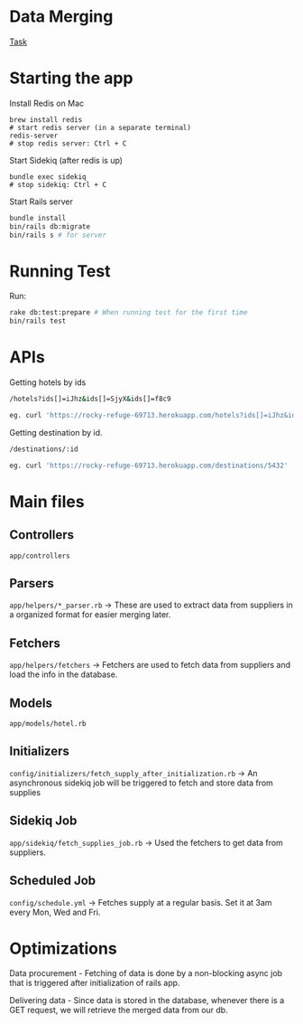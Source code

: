 # Data Merging

[Task](https://gist.github.com/melvrickgoh/e7266f09bc346e6624e3db5843f25637)


# Starting the app
Install Redis on Mac
```
brew install redis
# start redis server (in a separate terminal)
redis-server
# stop redis server: Ctrl + C
```

Start Sidekiq (after redis is up)
```
bundle exec sidekiq
# stop sidekiq: Ctrl + C
```

Start Rails server
```sh
bundle install
bin/rails db:migrate
bin/rails s # for server
```

# Running Test
Run:
```sh
rake db:test:prepare # When running test for the first time
bin/rails test
```

# APIs

Getting hotels by ids
```sh
/hotels?ids[]=iJhz&ids[]=SjyX&ids[]=f8c9

eg. curl 'https://rocky-refuge-69713.herokuapp.com/hotels?ids[]=iJhz&ids[]=SjyX&ids[]=f8c9'
```

Getting destination by id.
```sh
/destinations/:id

eg. curl 'https://rocky-refuge-69713.herokuapp.com/destinations/5432'
```

# Main files
## Controllers
`app/controllers`

## Parsers
`app/helpers/*_parser.rb` -> These are used to extract data from suppliers in a organized format for easier merging later.

## Fetchers
`app/helpers/fetchers` -> Fetchers are used to fetch data from suppliers and load the info in the database.

## Models
`app/models/hotel.rb`

## Initializers
`config/initializers/fetch_supply_after_initialization.rb` -> An asynchronous sidekiq job will be triggered to fetch and store data from supplies

## Sidekiq Job
`app/sidekiq/fetch_supplies_job.rb` -> Used the fetchers to get data from suppliers.

## Scheduled Job
`config/schedule.yml` -> Fetches supply at a regular basis. Set it at 3am every Mon, Wed and Fri.

# Optimizations
Data procurement - Fetching of data is done by a non-blocking async job that is triggered after initialization of rails app.

Delivering data - Since data is stored in the database, whenever there is a GET request, we will retrieve the merged data from our db.